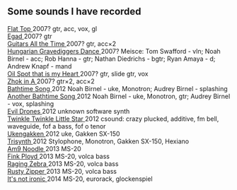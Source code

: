 Some sounds I have recorded
---------------------------

<a href="Flat_Top.mp3">
    Flat Top
</a>
2007?
gtr, acc, vox, gl
<br>

<a href="Egad.mp3">
    Egad
</a>
2007?
gtr
<br>

<a href="Guitars_All_the_Time.mp3">
    Guitars All the Time
</a>
2007?
gtr, acc&times;2
<br>

<a href="Hungarian_Gravediggers_Dance.mp3">
    Hungarian Gravediggers Dance
</a>
2007?
Meisce: 
Tom Swafford - vln;
Noah Birnel - acc;
Rob Hanna - gtr;
Nathan Diedrichs - bgtr;
Ryan Amaya - d;
Andrew Knapf - mand
<br>

<a href="Oil_Spot_that_is_my_Heart.mp3">
    Oil Spot that is my Heart
</a>
2007?
gtr, slide gtr, vox
<br>

<a href="Zhok_in_A.mp3">
    Zhok in A
</a>
2007?
gtr&times;2, acc&times;2 
<br>

<a href="bathtime_song.mp3">
    Bathtime Song
</a>
2012
Noah Birnel - uke, Monotron;
Audrey Birnel - splashing
<br>

<a href="bathtime_song2.mp3">
    Another Bathtime Song
</a>
2012
Noah Birnel - uke, Monotron, gtr;
Audrey Birnel - vox, splashing
<br>

<a href="Evil_Drones.mp3">
    Evil Drones
</a>
2012
unknown software synth
<br>

<a href="twinkle_twinkle_little_star.mp3">
    Twinkle Twinkle Little Star
</a>
2012
csound: crazy plucked, additive, fm bell, waveguide, fof a bass, fof o tenor
<br>

<a href="ukengakken.mp3">
    Ukengakken
</a>
2012
uke, Gakken SX-150
<br>

<a href="trisynth.mp3">
    Trisynth
</a>
2012
Stylophone, Monotron, Gakken SX-150, Hexiano
<br>

<a href="Am9_Noodle.mp3">
    Am9 Noodle
</a>
2013
MS-20
<br>

<a href="fink-ployd.mp3">
    Fink Ployd
</a>
2013
MS-20, volca bass
<br>

<a href="raging-zebra.mp3">
    Raging Zebra
</a>
2013
MS-20, volca bass
<br>

<a href="rusty-zipper.mp3">
    Rusty Zipper
</a>
2013
MS-20, volca bass
<br>

<a href="its-not-ironic.mp3">
    It's not ironic
</a>
2014
MS-20, eurorack, glockenspiel
<br>
